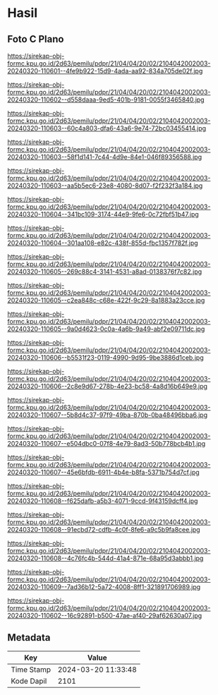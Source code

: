 # Hasil

## Foto C Plano

https://sirekap-obj-formc.kpu.go.id/2d63/pemilu/pdpr/21/04/04/20/02/2104042002003-20240320-110601--4fe9b922-15d9-4ada-aa92-834a705de02f.jpg

https://sirekap-obj-formc.kpu.go.id/2d63/pemilu/pdpr/21/04/04/20/02/2104042002003-20240320-110602--d558daaa-9ed5-401b-9181-0055f3465840.jpg

https://sirekap-obj-formc.kpu.go.id/2d63/pemilu/pdpr/21/04/04/20/02/2104042002003-20240320-110603--60c4a803-dfa6-43a6-9e74-72bc03455414.jpg

https://sirekap-obj-formc.kpu.go.id/2d63/pemilu/pdpr/21/04/04/20/02/2104042002003-20240320-110603--58f1d141-7c44-4d9e-84e1-046f89356588.jpg

https://sirekap-obj-formc.kpu.go.id/2d63/pemilu/pdpr/21/04/04/20/02/2104042002003-20240320-110603--aa5b5ec6-23e8-4080-8d07-f2f232f3a184.jpg

https://sirekap-obj-formc.kpu.go.id/2d63/pemilu/pdpr/21/04/04/20/02/2104042002003-20240320-110604--341bc109-3174-44e9-9fe6-0c72fbf51b47.jpg

https://sirekap-obj-formc.kpu.go.id/2d63/pemilu/pdpr/21/04/04/20/02/2104042002003-20240320-110604--301aa108-e82c-438f-855d-fbc1357f782f.jpg

https://sirekap-obj-formc.kpu.go.id/2d63/pemilu/pdpr/21/04/04/20/02/2104042002003-20240320-110605--269c88c4-3141-4531-a8ad-0138376f7c82.jpg

https://sirekap-obj-formc.kpu.go.id/2d63/pemilu/pdpr/21/04/04/20/02/2104042002003-20240320-110605--c2ea848c-c68e-422f-9c29-8a1883a23cce.jpg

https://sirekap-obj-formc.kpu.go.id/2d63/pemilu/pdpr/21/04/04/20/02/2104042002003-20240320-110605--9a0d4623-0c0a-4a6b-9a49-abf2e09711dc.jpg

https://sirekap-obj-formc.kpu.go.id/2d63/pemilu/pdpr/21/04/04/20/02/2104042002003-20240320-110606--b5531f23-0119-4990-9d95-9be3886d1ceb.jpg

https://sirekap-obj-formc.kpu.go.id/2d63/pemilu/pdpr/21/04/04/20/02/2104042002003-20240320-110606--2c8e9d67-278b-4e23-bc58-4a8d16b649e9.jpg

https://sirekap-obj-formc.kpu.go.id/2d63/pemilu/pdpr/21/04/04/20/02/2104042002003-20240320-110607--5b8d4c37-97f9-49ba-870b-0ba48496bba6.jpg

https://sirekap-obj-formc.kpu.go.id/2d63/pemilu/pdpr/21/04/04/20/02/2104042002003-20240320-110607--e504dbc0-07f8-4e79-8ad3-50b778bcb4b1.jpg

https://sirekap-obj-formc.kpu.go.id/2d63/pemilu/pdpr/21/04/04/20/02/2104042002003-20240320-110607--45e6bfdb-6911-4b4e-b8fa-5371b754d7cf.jpg

https://sirekap-obj-formc.kpu.go.id/2d63/pemilu/pdpr/21/04/04/20/02/2104042002003-20240320-110608--f625dafb-a5b3-4071-9ccd-9f43159dcff4.jpg

https://sirekap-obj-formc.kpu.go.id/2d63/pemilu/pdpr/21/04/04/20/02/2104042002003-20240320-110608--91ecbd72-cdfb-4c0f-8fe6-a9c5b9fa8cee.jpg

https://sirekap-obj-formc.kpu.go.id/2d63/pemilu/pdpr/21/04/04/20/02/2104042002003-20240320-110608--4c76fc4b-544d-41a4-871e-68a95d3abbb1.jpg

https://sirekap-obj-formc.kpu.go.id/2d63/pemilu/pdpr/21/04/04/20/02/2104042002003-20240320-110609--7ad36b12-5a72-4008-8ff1-321891706989.jpg

https://sirekap-obj-formc.kpu.go.id/2d63/pemilu/pdpr/21/04/04/20/02/2104042002003-20240320-110602--16c92891-b500-47ae-af40-29af62630a07.jpg


## Metadata

| Key        | Value               |
| ---------- | ------------------- |
| Time Stamp | 2024-03-20 11:33:48 |
| Kode Dapil | 2101                |



